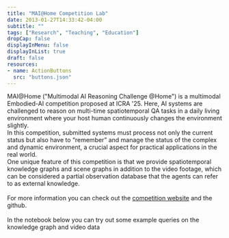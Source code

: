 ```yaml
---
title: "MAI@Home Competition Lab"
date: 2013-01-27T14:33:42-04:00
subtitle: ""
tags: ["Research", "Teaching", "Education"]
dropCap: false
displayInMenu: false
displayInList: true
draft: false
resources:
- name: ActionButtons
  src: "buttons.json"
---
```


MAI@Home ("Multimodal AI Reasoning Challenge @Home") is a multimodal Embodied-AI competition proposed at ICRA '25. Here, AI systems are challenged to reason on multi-time spatiotemporal QA tasks in a daily living environment where your host human continuously changes the environment slightly.<br>
In this competition, submitted systems must process not only the current status but also have to “remember” and manage the status of the complex and dynamic environment, a crucial aspect for practical applications in the real world. <br>
One unique feature of this competition is that we provide spatiotemporal knowledge graphs and scene graphs in addition to the video footage, which can be considered a partial observation database that the agents can refer to as external knowledge.
<br><br>
For more information you can check out the <a href="http://ikgrc.org/2025/">competition website</a> and the github.
<br><br>
In the notebook below you can try out some example queries on the knowledge graph and video data

<!--<div class="hidde-after-preview">
  For Detailed information click
  <a class="btn btn-success" target="_blank" href="the-virtual-robocup@home-arena"><b>here!</b></a>
</div>-->

<!--more-->

<!-- <div class="main-well-flex-container" style="margin:20px;align-items: center;">

  <div style="flex:30%;">
      <img src="profile_picture.png" style="clip-path: circle(35%);">
  </div>

  <div style="flex:70%;">
    <h3>Replace with Name</h3>
    Tel:     +49 XXXXXXXXXX <br>
    Fax:     +49 XXXXXXXXXX <br>
    Mail:    <a href="mailto:XXXXXXX@cs.uni-bremen.de">XXXXXX@cs.uni-bremen.de</a> <br>
    <a style="color:red" href="https://ai.uni-bremen.de/team/XXXXXXXXX">
    <span style="font-size: 15px;">Profile</span>
    </a>
  </div>

</div> -->
